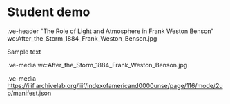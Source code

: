 # Student demo

.ve-header "The Role of Light and Atmosphere in Frank Weston Benson" wc:After_the_Storm_1884_Frank_Weston_Benson.jpg 

Sample text

.ve-media wc:After_the_Storm_1884_Frank_Weston_Benson.jpg

.ve-media https://iiif.archivelab.org/iiif/indexofamericand0000unse/page/116/mode/2up/manifest.json 


